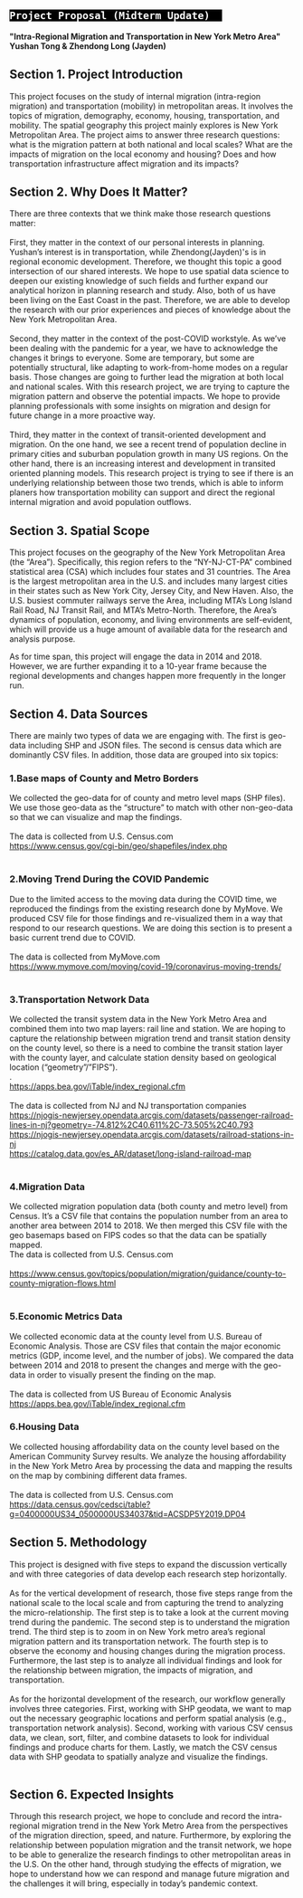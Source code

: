 <h2>
  <code style="background:black;color:white">
Project Proposal (Midterm Update)  </code>
</h2>

**"Intra-Regional Migration and Transportation in New York Metro Area"**<br />
**Yushan Tong & Zhendong Long (Jayden)**<br />


## **Section 1. Project Introduction**
This project focuses on the study of internal migration (intra-region migration) and transportation (mobility) in metropolitan areas. It involves the topics of migration, demography, economy, housing, transportation, and mobility. The spatial geography this project mainly explores is New York Metropolitan Area. The project aims to answer three research questions: what is the migration pattern at both national and local scales? What are the impacts of migration on the local economy and housing? Does and how transportation infrastructure affect migration and its impacts?


## **Section 2. Why Does It Matter?**
There are three contexts that we think make those research questions matter:<br />
<br />
First, they matter in the context of our personal interests in planning. Yushan’s interest is in transportation, while Zhendong(Jayden)'s is in regional economic development. Therefore, we thought this topic a good intersection of our shared interests. We hope to use spatial data science to deepen our existing knowledge of such fields and further expand our analytical horizon in planning research and study. Also, both of us have been living on the East Coast in the past. Therefore, we are able to develop the research with our prior experiences and pieces of knowledge about the New York Metropolitan Area.<br /> 
<br />
Second, they matter in the context of the post-COVID workstyle. As we’ve been dealing with the pandemic for a year, we have to acknowledge the changes it brings to everyone. Some are temporary, but some are potentially structural, like adapting to work-from-home modes on a regular basis. Those changes are going to further lead the migration at both local and national scales. With this research project, we are trying to capture the migration pattern and observe the potential impacts. We hope to provide planning professionals with some insights on migration and design for future change in a more proactive way.<br />
<br />
Third, they matter in the context of transit-oriented development and migration. On the one hand, we see a recent trend of population decline in primary cities and suburban population growth in many US regions. On the other hand, there is an increasing interest and development in transited oriented planning models. This research project is trying to see if there is an underlying relationship between those two trends, which is able to inform planers how transportation mobility can support and direct the regional internal migration and avoid population outflows. 



## **Section 3. Spatial Scope**
This project focuses on the geography of the New York Metropolitan Area (the “Area”). Specifically, this region refers to the “NY-NJ-CT-PA” combined statistical area (CSA) which includes four states and 31 countries. The Area is the largest metropolitan area in the U.S. and includes many largest cities in their states such as New York City, Jersey City, and New Haven. Also, the U.S. busiest commuter railways serve the Area, including MTA’s Long Island Rail Road, NJ Transit Rail, and MTA’s Metro-North. Therefore, the Area’s dynamics of population, economy, and living environments are self-evident, which will provide us a huge amount of available data for the research and analysis purpose.<br /> 

As for time span, this project will engage the data in 2014 and 2018. However, we are further expanding it to a 10-year frame because the regional developments and changes happen more frequently in the longer run. 


## **Section 4. Data Sources**
There are mainly two types of data we are engaging with. The first is geo-data including SHP and JSON files. The second is census data which are dominantly CSV files. In addition, those data are grouped into six topics:<br />

### 1.Base maps of County and Metro Borders<br />
We collected the geo-data for of county and metro level maps (SHP files). We use those geo-data as the “structure” to match with other non-geo-data so that we can visualize and map the findings.<br />
<br />
The data is collected from U.S. Census.com<br />
https://www.census.gov/cgi-bin/geo/shapefiles/index.php<br />
<br /> 

### 2.Moving Trend During the COVID Pandemic<br />
Due to the limited access to the moving data during the COVID time, we reproduced the findings from the existing research done by MyMove. We produced CSV file for those findings and re-visualized them in a way that respond to our research questions. We are doing this section is to present a basic current trend due to COVID.<br /> 
<br />
The data is collected from MyMove.com<br /> 
https://www.mymove.com/moving/covid-19/coronavirus-moving-trends/<br /> 
<br />

### 3.Transportation Network Data<br />

We collected the transit system data in the New York Metro Area and combined them into two map layers: rail line and station. We are hoping to capture the relationship between migration trend and transit station density on the county level, so there is a need to combine the transit station layer with the county layer, and calculate station density based on geological location (“geometry”/”FIPS”).<br />.  
https://apps.bea.gov/iTable/index_regional.cfm<br />
<br />
The data is collected from NJ and NJ transportation companies<br />
https://njogis-newjersey.opendata.arcgis.com/datasets/passenger-railroad-lines-in-nj?geometry=-74.812%2C40.611%2C-73.505%2C40.793<br />
https://njogis-newjersey.opendata.arcgis.com/datasets/railroad-stations-in-nj<br />
https://catalog.data.gov/es_AR/dataset/long-island-railroad-map<br /> 
<br />
 	
### 4.Migration Data<br />
We collected migration population data (both county and metro level) from Census. It’s a CSV file that contains the population number from an area to another area between 2014 to 2018. We then merged this CSV file with the geo basemaps based on FIPS codes so that the data can be spatially mapped.<br /> 
The data is collected from U.S. Census.com<br />
<br />
https://www.census.gov/topics/population/migration/guidance/county-to-county-migration-flows.html <br />
<br />

### 5.Economic Metrics Data<br />
We collected economic data at the county level from U.S. Bureau of Economic Analysis. Those are CSV files that contain the major economic metrics (GDP, income level, and the number of jobs). We compared the data between 2014 and 2018 to present the changes and merge with the geo-data in order to visually present the finding on the map.<br />
<br />
The data is collected from US Bureau of Economic Analysis<br />
https://apps.bea.gov/iTable/index_regional.cfm<br />

### 6.Housing Data<br />
We collected housing affordability data on the county level based on the American Community Survey results. We analyze the housing affordability in the New York Metro Area by processing the data and mapping the results on the map by combining different data frames.<br />
<br />
The data is collected from U.S. Census.com<br />
https://data.census.gov/cedsci/table?g=0400000US34_0500000US34037&tid=ACSDP5Y2019.DP04<br />



## **Section 5. Methodology**
This project is designed with five steps to expand the discussion vertically and with three categories of data develop each research step horizontally.<br />
<br />
As for the vertical development of research, those five steps range from the national scale to the local scale and from capturing the trend to analyzing the micro-relationship. The first step is to take a look at the current moving trend during the pandemic. The second step is to understand the migration trend. The third step is to zoom in on New York metro area’s regional migration pattern and its transportation network. The fourth step is to observe the economy and housing changes during the migration process. Furthermore, the last step is to analyze all individual findings and look for the relationship between migration, the impacts of migration, and transportation.<br />
<br />
As for the horizontal development of the research, our workflow generally involves three categories. First, working with SHP geodata, we want to map out the necessary geographic locations and perform spatial analysis (e.g., transportation network analysis). Second, working with various CSV census data, we clean, sort, filter, and combine datasets to look for individual findings and produce charts for them. Lastly, we match the CSV census data with SHP geodata to spatially analyze and visualize the findings.<br />
<br />

## **Section 6. Expected Insights**
Through this research project, we hope to conclude and record the intra-regional migration trend in the New York Metro Area from the perspectives of the migration direction, speed, and nature. Furthermore, by exploring the relationship between population migration and the transit network, we hope to be able to generalize the research findings to other metropolitan areas in the U.S. On the other hand, through studying the effects of migration, we hope to understand how we can respond and manage future migration and the challenges it will bring, especially in today’s pandemic context.  


